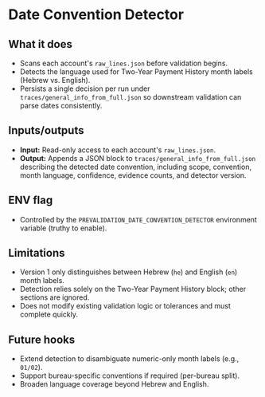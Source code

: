 # Date Convention Detector

## What it does
- Scans each account's `raw_lines.json` before validation begins.
- Detects the language used for Two-Year Payment History month labels (Hebrew vs. English).
- Persists a single decision per run under `traces/general_info_from_full.json` so downstream validation can parse dates consistently.

## Inputs/outputs
- **Input:** Read-only access to each account's `raw_lines.json`.
- **Output:** Appends a JSON block to `traces/general_info_from_full.json` describing the detected date convention, including scope, convention, month language, confidence, evidence counts, and detector version.

## ENV flag
- Controlled by the `PREVALIDATION_DATE_CONVENTION_DETECTOR` environment variable (truthy to enable).

## Limitations
- Version 1 only distinguishes between Hebrew (`he`) and English (`en`) month labels.
- Detection relies solely on the Two-Year Payment History block; other sections are ignored.
- Does not modify existing validation logic or tolerances and must complete quickly.

## Future hooks
- Extend detection to disambiguate numeric-only month labels (e.g., `01/02`).
- Support bureau-specific conventions if required (per-bureau split).
- Broaden language coverage beyond Hebrew and English.
